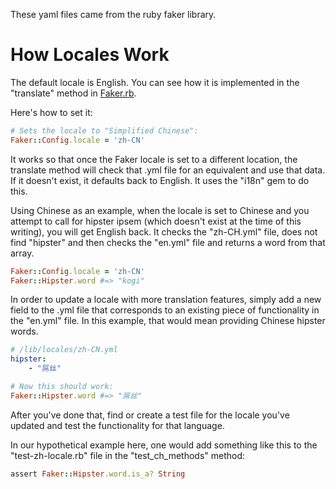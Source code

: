 These yaml files came from the ruby faker library.

# How Locales Work

The default locale is English. You can see how it is implemented in the "translate" method in [Faker.rb](/lib/faker.rb).

Here's how to set it:

```ruby
# Sets the locale to "Simplified Chinese":
Faker::Config.locale = 'zh-CN'
```

It works so that once the Faker locale is set to a different location, the translate method will check that .yml file for an equivalent and use that data. If it doesn't exist, it defaults back to English. It uses the "i18n" gem to do this.

Using Chinese as an example, when the locale is set to Chinese and you attempt to call for hipster ipsem (which doesn't exist at the time of this writing), you will get English back. It checks the "zh-CH.yml" file, does not find "hipster" and then checks the "en.yml" file and returns a word from that array.

```ruby
Faker::Config.locale = 'zh-CN'
Faker::Hipster.word #=> "kogi"
```

In order to update a locale with more translation features, simply add a new field to the .yml file that corresponds to an existing piece of functionality in the "en.yml" file. In this example, that would mean providing Chinese hipster words.

```yaml
# /lib/locales/zh-CN.yml
hipster:
    - "屌丝"
```

```ruby
# Now this should work:
Faker::Hipster.word #=> "屌丝"
```

After you've done that, find or create a test file for the locale you've updated and test the functionality for that language.

In our hypothetical example here, one would add something like this to the "test-zh-locale.rb" file in the "test_ch_methods" method:

```ruby
assert Faker::Hipster.word.is_a? String
```
